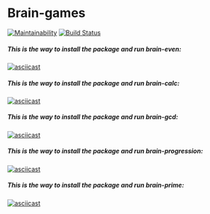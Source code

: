 # Brain-games

[![Maintainability](https://api.codeclimate.com/v1/badges/71f8e550658aa9c68326/maintainability)](https://codeclimate.com/github/KostiukYevhen/frontend-project-lvl1/maintainability)
[![Build Status](https://travis-ci.com/KostiukYevhen/frontend-project-lvl1.svg?branch=master)](https://travis-ci.com/KostiukYevhen/frontend-project-lvl1)
##### This is the way to install the package and run brain-even:
[![asciicast](https://asciinema.org/a/sVifPXzafMTvwnNNkkdZMHREA.svg)](https://asciinema.org/a/sVifPXzafMTvwnNNkkdZMHREA)

##### This is the way to install the package and run brain-calc:
[![asciicast](https://asciinema.org/a/kL7HPU1f1EAaMnzd0ndPtqHNB.svg)](https://asciinema.org/a/kL7HPU1f1EAaMnzd0ndPtqHNB)

##### This is the way to install the package and run brain-gcd:
[![asciicast](https://asciinema.org/a/XrmuAjN7QLo3xQfxI5ehy6pW9.svg)](https://asciinema.org/a/XrmuAjN7QLo3xQfxI5ehy6pW9)

##### This is the way to install the package and run brain-progression:
[![asciicast](https://asciinema.org/a/RTzkxKHeAU925Oeg5jlRYxs4z.svg)](https://asciinema.org/a/RTzkxKHeAU925Oeg5jlRYxs4z)

##### This is the way to install the package and run brain-prime:
[![asciicast](https://asciinema.org/a/ItQny8gyEWBQmOvC7cf6qlqy8.svg)](https://asciinema.org/a/ItQny8gyEWBQmOvC7cf6qlqy8)
